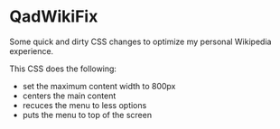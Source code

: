 # QadWikiFix
Some quick and dirty CSS changes to optimize my personal Wikipedia experience.

This CSS does the following:
* set the maximum content width to 800px
* centers the main content
* recuces the menu to less options
* puts the menu to top of the screen
